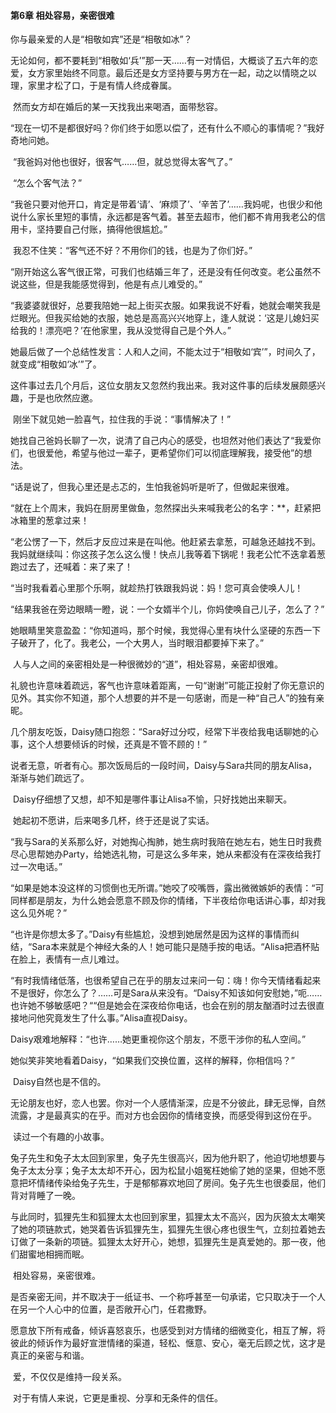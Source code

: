 #### 第6章 相处容易，亲密很难

  你与最亲爱的人是“相敬如宾”还是“相敬如冰”？ 

​    无论如何，都不要耗到“相敬如‘兵’”那一天……有一对情侣，大概谈了五六年的恋爱，女方家里始终不同意。最后还是女方坚持要与男方在一起，动之以情晓之以理，家里才松了口，于是有情人终成眷属。 

​    然而女方却在婚后的某一天找我出来喝酒，面带愁容。 

​    “现在一切不是都很好吗？你们终于如愿以偿了，还有什么不顺心的事情呢？”我好奇地问她。 

​    “我爸妈对他也很好，很客气……但，就总觉得太客气了。” 

​    “怎么个客气法？” 

​    “我爸只要对他开口，肯定是带着‘请’、‘麻烦了’、‘辛苦了’……我妈呢，也很少和他说什么家长里短的事情，永远都是客气着。甚至去超市，他们都不肯用我老公的信用卡，坚持要自己付账，搞得他很尴尬。” 

​    我忍不住笑：“客气还不好？不用你们的钱，也是为了你们好。” 

​    “刚开始这么客气很正常，可我们也结婚三年了，还是没有任何改变。老公虽然不说这些，但是我能感觉得到，他是有点儿难受的。” 

​    “我婆婆就很好，总要我陪她一起上街买衣服。如果我说不好看，她就会嘲笑我是烂眼光。但我买给她的衣服，她总是高高兴兴地穿上，逢人就说：‘这是儿媳妇买给我的！漂亮吧？’在他家里，我从没觉得自己是个外人。” 

​    她最后做了一个总结性发言：人和人之间，不能太过于“相敬如‘宾’”，时间久了，就变成“相敬如‘冰’”了。 

​    这件事过去几个月后，这位女朋友又忽然约我出来。我对这件事的后续发展颇感兴趣，于是也欣然应邀。 

​    刚坐下就见她一脸喜气，拉住我的手说：“事情解决了！” 

​    她找自己爸妈长聊了一次，说清了自己内心的感受，也坦然对他们表达了“我爱你们，也很爱他，希望与他过一辈子，更希望你们可以彻底理解我，接受他”的想法。 

​    “话是说了，但我心里还是忐忑的，生怕我爸妈听是听了，但做起来很难。 

​    “就在上个周末，我妈在厨房里做鱼，忽然探出头来喊我老公的名字：**，赶紧把冰箱里的葱拿过来！ 

​    “老公愣了一下，然后才反应过来是在叫他。他赶紧去拿葱，可越急还越找不到。我妈就继续叫：你这孩子怎么这么慢！快点儿我等着下锅呢！我老公忙不迭拿着葱跑过去了，还喊着：来了来了！ 

​    “当时我看着心里那个乐啊，就趁热打铁跟我妈说：妈！您可真会使唤人儿！

​    “结果我爸在旁边眼睛一瞪，说：一个女婿半个儿，你妈使唤自己儿子，怎么了？” 

​    她眼睛里笑意盈盈：“你知道吗，那个时候，我觉得心里有块什么坚硬的东西一下子破开了，化了。我老公，一个大男人，当时眼泪都要掉下来了。” 

​    人与人之间的亲密相处是一种很微妙的“道”，相处容易，亲密却很难。 

​    礼貌也许意味着疏远，客气也许意味着距离，一句“谢谢”可能正投射了你无意识的见外。其实你不知道，那个人想要的并不是一句感谢，而是一种“自己人”的独有亲昵。 

​    几个朋友吃饭，Daisy随口抱怨：“Sara好过分哎，经常下半夜给我电话聊她的心事，这个人想要倾诉的时候，还真是不管不顾的！” 

​    说者无意，听者有心。那次饭局后的一段时间，Daisy与Sara共同的朋友Alisa，渐渐与她们疏远了。 

​    Daisy仔细想了又想，却不知是哪件事让Alisa不愉，只好找她出来聊天。 

​    她起初不愿讲，后来喝多几杯，终于还是说了实话。 

​    “我与Sara的关系那么好，对她掏心掏肺，她生病时我陪在她左右，她生日时我费尽心思帮她办Party，给她选礼物，可是这么多年来，她从来都没有在深夜给我打过一次电话。” 

​    “如果是她本没这样的习惯倒也无所谓。”她咬了咬嘴唇，露出微微嫉妒的表情：“可同样都是朋友，为什么她会愿意不顾及你的情绪，下半夜给你电话讲心事，却对我这么见外呢？” 

​    “也许是你想太多了。”Daisy有些尴尬，没想到她居然是因为这样的事情而纠结，“Sara本来就是个神经大条的人！她可能只是随手按的电话。“Alisa把酒杯贴在脸上，表情有一点儿难过。 

​    “有时我情绪低落，也很希望自己在乎的朋友过来问一句：嗨！你今天情绪看起来不是很好，你怎么了？……可是Sara从来没有。“Daisy不知该如何安慰她，”呃……也许她不够敏感吧？““但是她会在深夜给你电话，也会在别的朋友酗酒时过去很直接地问他究竟发生了什么事。”Alisa直视Daisy。 

​    Daisy艰难地解释：“也许……她更重视你这个朋友，不愿干涉你的私人空间。” 

​    她似笑非笑地看着Daisy，“如果我们交换位置，这样的解释，你相信吗？” 

​    Daisy自然也是不信的。 

​    无论朋友也好，恋人也罢。你对一个人感情渐深，应是不分彼此，肆无忌惮，自然流露，才是最真实的在乎。而对方也会因你的情绪变换，而感受得到这份在乎。 

​    读过一个有趣的小故事。 

​    兔子先生和兔子太太回到家里，兔子先生很高兴，因为他升职了，他迫切地想要与兔子太太分享；兔子太太却不开心，因为松鼠小姐冤枉她偷了她的坚果，但她不愿意把坏情绪传染给兔子先生，于是郁郁寡欢地回了房间。兔子先生也很委屈，他们背对背睡了一晚。 

​    与此同时，狐狸先生和狐狸太太也回到家里，狐狸太太不高兴，因为灰狼太太嘲笑了她的项链款式，她哭着告诉狐狸先生，狐狸先生很心疼也很生气，立刻拉着她去订做了一条新的项链。狐狸太太好开心，她想，狐狸先生是真爱她的。那一夜，他们甜蜜地相拥而眠。 

​    相处容易，亲密很难。 

​    是否亲密无间，并不取决于一纸证书、一个称呼甚至一句承诺，它只取决于一个人在另一个人心中的位置，是否敞开心门，任君撒野。 

​    愿意放下所有戒备，倾诉喜怒哀乐，也感受到对方情绪的细微变化，相互了解，将彼此的倾诉作为最好宣泄情绪的渠道，轻松、惬意、安心，毫无后顾之忧，这才是真正的亲密与和谐。 

​    爱，不仅仅是维持一段关系。 

​    对于有情人来说，它更是重视、分享和无条件的信任。  